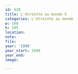 ```yaml
---
id: 628
title: L'étreinte au monde 5
categories: L'étreinte au monde
w: 160
h: 205
location:
note:
file:
year: '1998'
year_start: 1998
year_end:
image:

---
```

